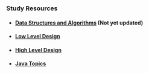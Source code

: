 
### Study Resources

* #### [Data Structures and Algorithms](Data%20Structures%20and%20Algorithms) (Not yet updated)

* #### [Low Level Design](src%2FLow_Level_Design%2FRoadMap.md)

* #### [High Level Design](High%20Level%20Design%2FRoadMap.md)

* #### [Java Topics](Java%20Revision%2FREADME.md)


